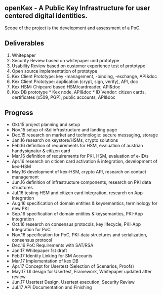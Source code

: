 ## openKex - A Public Key Infrastructure for user centered digital identities.
Scope of the project is the development and assessment of a PoC.
## Deliverables
1. Whitepaper
2. Security Review based on whitepaper und prototype
3. Usability Review based on customer experience test of prototype
4. Open source implementation of prototype
  1. Kex Client Prototype: key -management, -binding, -exchange, API&doc
  2. Kex Client Prototype: application (crypt, sign, verify), API, doc
  3. Kex HSM: Chipcard based HSM/cardreader, API&doc
  4. Kex DB prototype
    * Kex node, API&doc
    * ID Vendor: citizen cards, certificates (x509, PGP), public accounts, API&doc

## Progress
- Okt.15 project planning and setup
- Nov.15 setup of r&d infrastructure and landing page
- Dec.15 research on market and technologie: secure messaging, storage
- Jan.16 research on keystore/HSMs, crypto solutions
- Feb.16 definition of requirements for HSM, evaluation of austrian handysignatur & citizen card
- Mar.16 definition of requirements for PKI, HSM, evaluation of e-ID/s
- Apr.16 research on citicen card activation & integration, development of kex-HSM
- May.16 development of kex-HSM, crypto API, research on contact management
- Jun.16 definition of infrastructure components, research on PKI data structures 
- Jul.16 testing HSM and citizen card integration, research on App-Integration
- Aug.16 specification of domain entities & keysemantics, terminology for new PKI 
- Sep.16 specification of domain entities & keysemantics, PKI-App integration
- Oct.16 research on consensus protocols, key lifecycle, PKI-App Integration for PoC
- Nov.16 specification for PoC, PKI-data structures and serialization, consensus protocol
-	Dez.16 PoC Requirements with SAT/RSA
-	Jan.17 Whitepaper 1st draft
-	Feb.17 Identity Linking for SM Accounts
-	Mar.17 Implementation of kex DB
-	Apr.17 Concept for Usertest (Selection of Scenarios, Proofs)
-	May.17 UI design for Usertest, Framework, Whitepaper updated after review
-	Jun.17 Usertest Design, Usertest execution, Security Review 
-	Jul.17 API Documentation and Finishing
